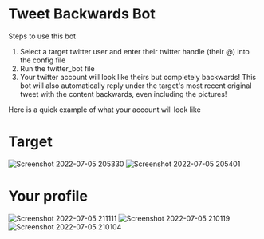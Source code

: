# Tweet Backwards Bot

Steps to use this bot
1. Select a target twitter user and enter their twitter handle (their @) into the config file 
2. Run the twitter_bot file
3. Your twitter account will look like theirs but completely backwards! 
This bot will also automatically reply under the target's most recent original tweet with the content
backwards, even including the pictures!

Here is a quick example of what your account will look like

# Target
![Screenshot 2022-07-05 205330](https://user-images.githubusercontent.com/89413517/177441001-98dcbe02-ab10-4a05-bd70-f26abf8e707f.png)
![Screenshot 2022-07-05 205401](https://user-images.githubusercontent.com/89413517/177441007-cff0b17f-6911-48a7-b0f2-898237ba03eb.png)
# Your profile
![Screenshot 2022-07-05 211111](https://user-images.githubusercontent.com/89413517/177442566-e6ac18b7-c460-420b-8ec3-5dc89dd266eb.png)
![Screenshot 2022-07-05 210119](https://user-images.githubusercontent.com/89413517/177441013-27da7b38-93d9-46fe-bd0f-4ebcc9b6a8af.png)
![Screenshot 2022-07-05 210104](https://user-images.githubusercontent.com/89413517/177441015-e733f181-311a-4d70-be1b-72e7ca7a09e3.png)

